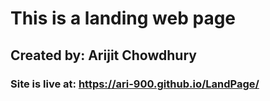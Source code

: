 # This is a landing web page
## Created by: Arijit Chowdhury

### Site is live at: https://ari-900.github.io/LandPage/